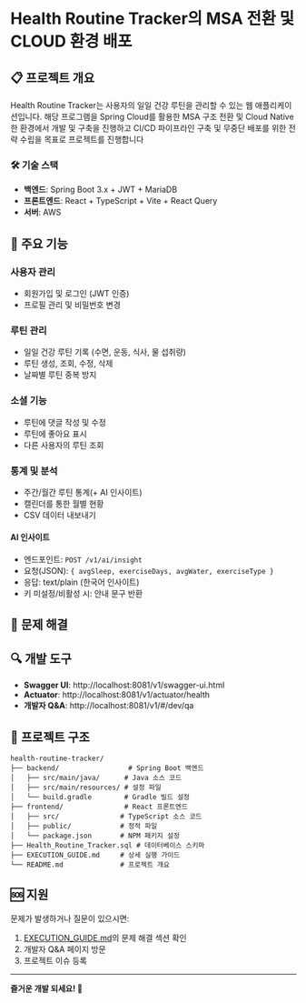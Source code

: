 # Health Routine Tracker의 MSA 전환 및 CLOUD 환경 배포

## 📋 프로젝트 개요

Health Routine Tracker는 사용자의 일일 건강 루틴을 관리할 수 있는 웹 애플리케이션입니다.
해당 프로그램을 Spring Cloud를 활용한 MSA 구조 전환 및 Cloud Native한 환경에서 개발 및 구축을 진행하고
CI/CD 파이프라인 구축 및 무중단 배포를 위한 전략 수립을 목표로 프로젝트를 진행합니다

### 🛠️ 기술 스택
- **백엔드**: Spring Boot 3.x + JWT + MariaDB
- **프론트엔드**: React + TypeScript + Vite + React Query
- **서버**: AWS

## 📱 주요 기능

### 사용자 관리
- 회원가입 및 로그인 (JWT 인증)
- 프로필 관리 및 비밀번호 변경

### 루틴 관리
- 일일 건강 루틴 기록 (수면, 운동, 식사, 물 섭취량)
- 루틴 생성, 조회, 수정, 삭제
- 날짜별 루틴 중복 방지

### 소셜 기능
- 루틴에 댓글 작성 및 수정
- 루틴에 좋아요 표시
- 다른 사용자의 루틴 조회

### 통계 및 분석
- 주간/월간 루틴 통계(+ AI 인사이트)
- 캘린더를 통한 월별 현황
- CSV 데이터 내보내기

#### AI 인사이트
- 엔드포인트: `POST /v1/ai/insight`
- 요청(JSON): `{ avgSleep, exerciseDays, avgWater, exerciseType }`
- 응답: text/plain (한국어 인사이트)
- 키 미설정/비활성 시: 안내 문구 반환

## 🐛 문제 해결

## 🔍 개발 도구

- **Swagger UI**: http://localhost:8081/v1/swagger-ui.html
- **Actuator**: http://localhost:8081/v1/actuator/health
- **개발자 Q&A**: http://localhost:8081/v1/#/dev/qa

## 📝 프로젝트 구조

```
health-routine-tracker/
├── backend/                 # Spring Boot 백엔드
│   ├── src/main/java/      # Java 소스 코드
│   ├── src/main/resources/ # 설정 파일
│   └── build.gradle        # Gradle 빌드 설정
├── frontend/               # React 프론트엔드
│   ├── src/               # TypeScript 소스 코드
│   ├── public/            # 정적 파일
│   └── package.json       # NPM 패키지 설정
├── Health_Routine_Tracker.sql # 데이터베이스 스키마
├── EXECUTION_GUIDE.md     # 상세 실행 가이드
└── README.md              # 프로젝트 개요
```

## 🆘 지원

문제가 발생하거나 질문이 있으시면:
1. [EXECUTION_GUIDE.md](./EXECUTION_GUIDE.md)의 문제 해결 섹션 확인
2. 개발자 Q&A 페이지 방문
3. 프로젝트 이슈 등록

---

**즐거운 개발 되세요! 🚀**
